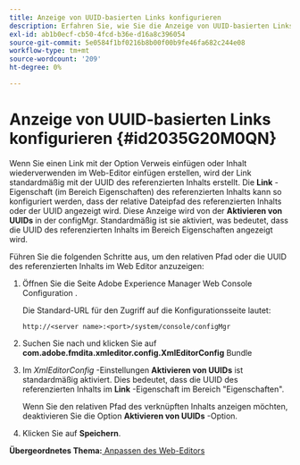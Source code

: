 ```yaml
---
title: Anzeige von UUID-basierten Links konfigurieren
description: Erfahren Sie, wie Sie die Anzeige von UUID-basierten Links konfigurieren.
exl-id: ab1b0ecf-cb50-4fcd-b36e-d16a8c396054
source-git-commit: 5e0584f1bf0216b8b00f00b9fe46fa682c244e08
workflow-type: tm+mt
source-wordcount: '209'
ht-degree: 0%

---
```


# Anzeige von UUID-basierten Links konfigurieren {#id2035G20M0QN}

Wenn Sie einen Link mit der Option Verweis einfügen oder Inhalt wiederverwenden im Web-Editor einfügen erstellen, wird der Link standardmäßig mit der UUID des referenzierten Inhalts erstellt. Die **Link** -Eigenschaft \(im Bereich Eigenschaften\) des referenzierten Inhalts kann so konfiguriert werden, dass der relative Dateipfad des referenzierten Inhalts oder der UUID angezeigt wird. Diese Anzeige wird von der **Aktivieren von UUIDs** in der configMgr. Standardmäßig ist sie aktiviert, was bedeutet, dass die UUID des referenzierten Inhalts im Bereich Eigenschaften angezeigt wird.

Führen Sie die folgenden Schritte aus, um den relativen Pfad oder die UUID des referenzierten Inhalts im Web Editor anzuzeigen:

1. Öffnen Sie die Seite Adobe Experience Manager Web Console Configuration .

   Die Standard-URL für den Zugriff auf die Konfigurationsseite lautet:

   ```http
   http://<server name>:<port>/system/console/configMgr
   ```

1. Suchen Sie nach und klicken Sie auf **com.adobe.fmdita.xmleditor.config.XmlEditorConfig** Bundle

1. Im *XmlEditorConfig* -Einstellungen **Aktivieren von UUIDs** ist standardmäßig aktiviert. Dies bedeutet, dass die UUID des referenzierten Inhalts im **Link** -Eigenschaft im Bereich &quot;Eigenschaften&quot;.

   Wenn Sie den relativen Pfad des verknüpften Inhalts anzeigen möchten, deaktivieren Sie die Option **Aktivieren von UUIDs** -Option.

1. Klicken Sie auf **Speichern**.


**Übergeordnetes Thema:**[ Anpassen des Web-Editors](conf-web-editor.md)
